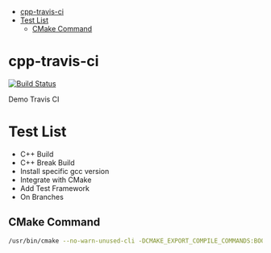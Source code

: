 - [cpp-travis-ci](#cpp-travis-ci)
- [Test List](#test-list)
  - [CMake Command](#cmake-command)

# cpp-travis-ci 

[![Build Status](https://travis-ci.org/niketnaidu-brt/cpp-travis-ci.svg?branch=master)](https://travis-ci.org/niketnaidu-brt/cpp-travis-ci)

Demo Travis CI

# Test List

- C++ Build
- C++ Break Build
- Install specific gcc version
- Integrate with CMake
- Add Test Framework
- On Branches

## CMake Command

```bash
/usr/bin/cmake --no-warn-unused-cli -DCMAKE_EXPORT_COMPILE_COMMANDS:BOOL=TRUE -DCMAKE_BUILD_TYPE:STRING=Debug -DCMAKE_C_COMPILER:FILEPATH=/usr/bin/gcc-9 -DCMAKE_CXX_COMPILER:FILEPATH=/usr/bin/g++-9 -H/home/niketnaidu/repository/cpp-travis-ci -B/home/niketnaidu/repository/cpp-travis-ci/build -G Ninja
```